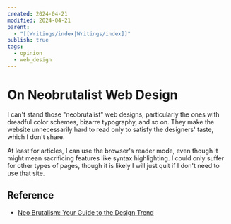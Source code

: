 ```yaml
---
created: 2024-04-21
modified: 2024-04-21
parent:
  - "[[Writings/index|Writings/index]]"
publish: true
tags:
  - opinion
  - web_design
---
```


# On Neobrutalist Web Design
I can't stand those "neobrutalist" web designs, particularly the ones with dreadful color schemes, bizarre typography, and so on. They make the website unnecessarily hard to read only to satisfy the designers' taste, which I don't share.

At least for articles, I can use the browser's reader mode, even though it might mean sacrificing features like syntax highlighting. I could only suffer for other types of pages, though it is likely I will just quit if I don't need to use that site.

## Reference
- [Neo Brutalism: Your Guide to the Design Trend](https://blog.hubspot.com/website/neo-brutalism)